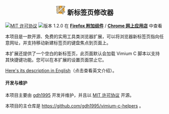 <h2 align="center"><a name="readme"></a>
  <img src="icon128.png" width="32" height="32" alt="图标" />
  新标签页修改器
</h2>

[![MIT 许可协议](https://img.shields.io/badge/许可协议-MIT-blue.svg)](LICENSE.txt)
![版本 1.2.0](https://img.shields.io/badge/release-1.2.0-orange.svg)
在 **[Firefox 附加组件](https://addons.mozilla.org/firefox/addon/newtab-adapter/)** /
**[Chrome 网上应用店](
  https://chrome.google.com/webstore/detail/newtab-adapter/cglpcedifkgalfdklahhcchnjepcckfn
  )** 中查看

本项目是一款开源、免费的实用工具类浏览器扩展，可以将浏览器新标签页指向任意网址，并支持移动新建标签页的键盘焦点到页面上。

本扩展还提供了一个空白的新标签页，此页面默认会加载 Vimium C 脚本以支持其快捷键功能。您可以在本扩展的设置页面禁止它。

[Here's its description in English](README.md)（点击查看英文介绍）。

#### 开发与维护

本项目主要由 [gdh1995](https://github.com/gdh1995) 开发并维护，并且以 [MIT 许可协议](LICENSE.txt) 开源。

本项目的主仓库是 https://github.com/gdh1995/vimium-c-helpers 。

